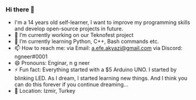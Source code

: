 ### Hi there 👋

- I'm a 14 years old self-learner, I want to improve my programming skills and develop open-source projects in future.
- 🔭 I’m currently working on our Teknofest project
- 🌱 I’m currently learning Python, C++, Bash commands etc.
- 📫 How to reach me: 
via Email:  a.efe.akyazi@gmail.com
via Discord: ngneer#0001
- 😄 Pronouns: Enginar, n g neer
- ⚡ Fun fact: Everything started with a $5 Arduino UNO. I started by blinking LED. As I dream, I started learning new things. And I think you can do this forever if you continue dreaming...
- 📍 Location: Izmir, Turkey
